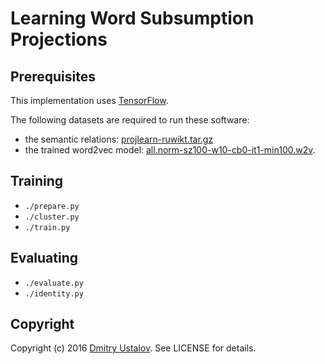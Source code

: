 # Learning Word Subsumption Projections

## Prerequisites

This implementation uses [TensorFlow](https://www.tensorflow.org/).

The following datasets are required to run these software:

* the semantic relations: [projlearn-ruwikt.tar.gz]
* the trained word2vec model: [all.norm-sz100-w10-cb0-it1-min100.w2v].

[projlearn-ruwikt.tar.gz]: http://ustalov.imm.uran.ru/pub/projlearn-ruwikt.tar.gz
[all.norm-sz100-w10-cb0-it1-min100.w2v]: https://s3-eu-west-1.amazonaws.com/dsl-research/wiki/w2v_export/all.norm-sz100-w10-cb0-it1-min100.w2v

## Training

* `./prepare.py`
* `./cluster.py`
* `./train.py`

## Evaluating

* `./evaluate.py`
* `./identity.py`

## Copyright

Copyright (c) 2016 [Dmitry Ustalov](https://ustalov.name/en/). See LICENSE for details.
